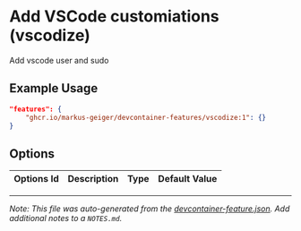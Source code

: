 
# Add VSCode customiations (vscodize)

Add vscode user and sudo

## Example Usage

```json
"features": {
    "ghcr.io/markus-geiger/devcontainer-features/vscodize:1": {}
}
```

## Options

| Options Id | Description | Type | Default Value |
|-----|-----|-----|-----|




---

_Note: This file was auto-generated from the [devcontainer-feature.json](https://github.com/markus-geiger/devcontainer-features/blob/main/src/vscodize/devcontainer-feature.json).  Add additional notes to a `NOTES.md`._
